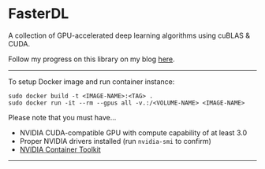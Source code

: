 # FasterDL
A collection of GPU-accelerated deep learning algorithms using cuBLAS & CUDA.

Follow my progress on this library on my blog [here]().

---

To setup Docker image and run container instance:
```docker
sudo docker build -t <IMAGE-NAME>:<TAG> .
sudo docker run -it --rm --gpus all -v.:/<VOLUME-NAME> <IMAGE-NAME>
```

Please note that you must have...
- NVIDIA CUDA-compatible GPU with compute capability of at least 3.0
- Proper NVIDIA drivers installed (run `nvidia-smi` to confirm)
- [NVIDIA Container Toolkit](https://docs.nvidia.com/datacenter/cloud-native/container-toolkit/1.14.1/index.html)

---

